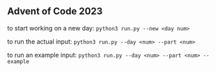 ## Advent of Code 2023

to start working on a new day:
`python3 run.py --new <day num>`

to run the actual input:
`python3 run.py --day <num> --part <num>`

to run an example input:
`python3 run.py --day <num> --part <num> --example`

